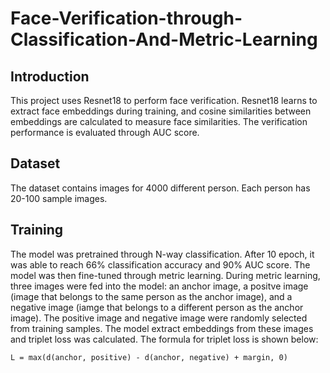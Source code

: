 # Face-Verification-through-Classification-And-Metric-Learning
## Introduction
This project uses Resnet18 to perform face verification. Resnet18 learns to extract face embeddings during training, and cosine similarities between embeddings are calculated to measure face similarities. The verification performance is evaluated through AUC score.
## Dataset
The dataset contains images for 4000 different person. Each person has 20-100 sample images.
## Training
The model was pretrained through N-way classification. After 10 epoch, it was able to reach 66% classification accuracy and 90% AUC score. 
The model was then fine-tuned through metric learning. During metric learning, three images were fed into the model: an anchor image, a positve image (image that belongs to the same person as the anchor image), and a negative image (iamge that belongs to a different person as the anchor image). The positive image and negative image were randomly selected from training samples. The model extract embeddings from these images and triplet loss was calculated. The formula for triplet loss is shown below: 
```
L = max(d(anchor, positive) - d(anchor, negative) + margin, 0)
```


